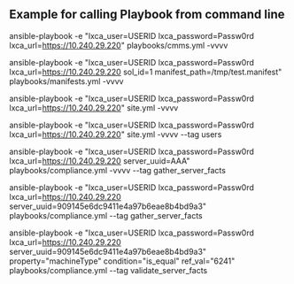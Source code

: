 Example for calling Playbook from command line
----------------------------------------------

ansible-playbook -e "lxca_user=USERID lxca_password=Passw0rd lxca_url=https://10.240.29.220" playbooks/cmms.yml -vvvv

ansible-playbook -e "lxca_user=USERID lxca_password=Passw0rd lxca_url=https://10.240.29.220 sol_id=1 manifest_path=/tmp/test.manifest" playbooks/manifests.yml -vvvv

ansible-playbook -e "lxca_user=USERID lxca_password=Passw0rd lxca_url=https://10.240.29.220" site.yml -vvvv

ansible-playbook -e "lxca_user=USERID lxca_password=Passw0rd lxca_url=https://10.240.29.220" site.yml -vvvv --tag users

ansible-playbook -e "lxca_user=USERID lxca_password=Passw0rd lxca_url=https://10.240.29.220 server_uuid=AAA" playbooks/compliance.yml -vvvv --tag gather_server_facts

ansible-playbook -e "lxca_user=USERID lxca_password=Passw0rd lxca_url=https://10.240.29.220 server_uuid=909145e6dc9411e4a97b6eae8b4bd9a3" playbooks/compliance.yml  --tag gather_server_facts

ansible-playbook -e "lxca_user=USERID lxca_password=Passw0rd lxca_url=https://10.240.29.220 server_uuid=909145e6dc9411e4a97b6eae8b4bd9a3" property="machineType" condition="is_equal" ref_val="6241" playbooks/compliance.yml  --tag validate_server_facts